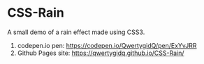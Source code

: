 # CSS-Rain
A small demo of a rain effect made using CSS3.  

1. codepen.io pen: https://codepen.io/QwertygidQ/pen/ExYvJRR  
2. Github Pages site: https://qwertygidq.github.io/CSS-Rain/
